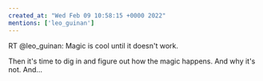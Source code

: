 ```yaml
---
created_at: "Wed Feb 09 10:58:15 +0000 2022"
mentions: ['leo_guinan']
---
```


RT @leo_guinan: Magic is cool until it doesn't work.

Then it's time to dig in and figure out how the magic happens. And why it's not. And…